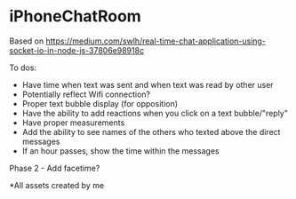 # iPhoneChatRoom
Based on https://medium.com/swlh/real-time-chat-application-using-socket-io-in-node-js-37806e98918c

To dos:
- Have time when text was sent and when text was read by other user
- Potentially reflect Wifi connection?
- Proper text bubble display (for opposition)
- Have the ability to add reactions when you click on a text bubble/"reply"
- Have proper measurements
- Add the ability to see names of the others who texted above the direct messages
- If an hour passes, show the time within the messages

Phase 2 - Add facetime?

*All assets created by me
